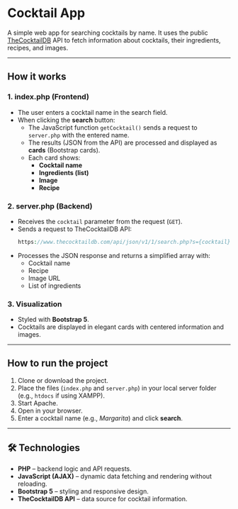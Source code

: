 # Cocktail App

A simple web app for searching cocktails by name. It uses the public [TheCocktailDB](https://www.thecocktaildb.com/) API to fetch information about cocktails, their ingredients, recipes, and images.

---

## How it works

### 1. **index.php (Frontend)**
- The user enters a cocktail name in the search field.
- When clicking the **search** button:
  - The JavaScript function `getCocktail()` sends a request to `server.php` with the entered name.
  - The results (JSON from the API) are processed and displayed as **cards** (Bootstrap cards).
  - Each card shows:
    - **Cocktail name**
    - **Ingredients (list)**
    - **Image**
    - **Recipe**

### 2. **server.php (Backend)**
- Receives the `cocktail` parameter from the request (`GET`).
- Sends a request to TheCocktailDB API:
  ```php
  https://www.thecocktaildb.com/api/json/v1/1/search.php?s={cocktail}
  ```
- Processes the JSON response and returns a simplified array with:
  - Cocktail name
  - Recipe
  - Image URL
  - List of ingredients

### 3. **Visualization**
- Styled with **Bootstrap 5**.
- Cocktails are displayed in elegant cards with centered information and images.

---

## How to run the project

1. Clone or download the project.
2. Place the files (`index.php` and `server.php`) in your local server folder (e.g., `htdocs` if using XAMPP).
3. Start Apache.
4. Open in your browser.
5. Enter a cocktail name (e.g., *Margarita*) and click **search**.

---

## 🛠️ Technologies

- **PHP** – backend logic and API requests.
- **JavaScript (AJAX)** – dynamic data fetching and rendering without reloading.
- **Bootstrap 5** – styling and responsive design.
- **TheCocktailDB API** – data source for cocktail information.

